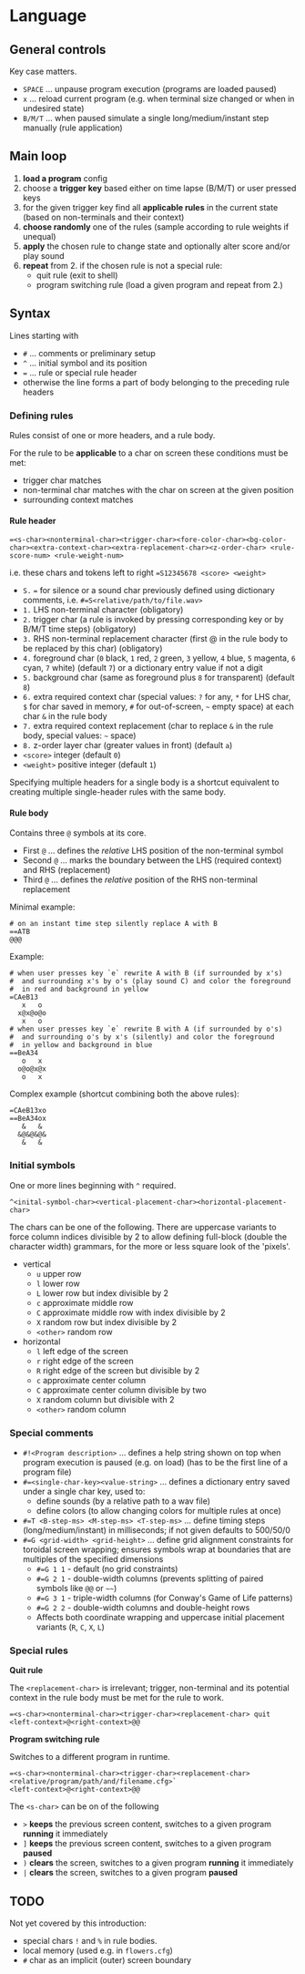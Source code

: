 # Language

## General controls

Key case matters.

* `SPACE` ... unpause program execution (programs are loaded paused)
* `x` ... reload current program (e.g. when terminal size changed or when in undesired state)
* `B/M/T` ... when paused simulate a single long/medium/instant step manually (rule application) 

## Main loop
1. **load a program** config
1. choose a **trigger key** based either on time lapse (B/M/T) or user pressed keys 
1. for the given trigger key find all **applicable rules** in the current state (based on non-terminals and their context)
1. **choose randomly** one of the rules (sample according to rule weights if unequal)
1. **apply** the chosen rule to change state and optionally alter score and/or play sound
1. **repeat** from 2. if the chosen rule is not a special rule:
   * quit rule (exit to shell)
   * program switching rule (load a given program and repeat from 2.) 

## Syntax

Lines starting with
* `#` ... comments or preliminary setup
* `^` ... initial symbol and its position
* `=` ... rule or special rule header
* otherwise the line forms a part of body belonging to the preceding rule headers

### Defining rules
Rules consist of one or more headers, and a rule body.

For the rule to be **applicable** to a char on screen these conditions must be met:

* trigger char matches
* non-terminal char matches with the char on screen at the given position
* surrounding context matches 

#### Rule header
`=<s-char><nonterminal-char><trigger-char><fore-color-char><bg-color-char><extra-context-char><extra-replacement-char><z-order-char> <rule-score-num> <rule-weight-num>`

i.e. these chars and tokens left to right `=S12345678 <score> <weight>`

* `S.` `=` for silence or a sound char previously defined using dictionary comments, i.e. `#=S<relative/path/to/file.wav>` 
* `1.` LHS non-terminal character (obligatory)
* `2.` trigger char (a rule is invoked by pressing corresponding key or by B/M/T time steps) (obligatory)
* `3.` RHS non-terminal replacement character (first @ in the rule body to be replaced by this char) (obligatory)
* `4.` foreground char (`0` black, `1` red, `2` green, `3` yellow, `4` blue, `5` magenta, `6` cyan, `7` white) (default `7`) or a dictionary entry value if not a digit
* `5.` background char (same as foreground plus `8` for transparent) (default `8`)
* `6.` extra required context char (special values: `?` for any, `*` for LHS char, `$` for char saved in memory, `#` for out-of-screen, `~` empty space) at each char `&` in the rule body
* `7.` extra required context replacement (char to replace `&` in the rule body, special values: `~` space)
* `8.` z-order layer char (greater values in front) (default `a`)
* `<score>` integer (default `0`)
* `<weight>` positive integer (default `1`)

Specifying multiple headers for a single body is a shortcut equivalent to creating multiple single-header rules with the same body.

#### Rule body

Contains three `@` symbols at its core.
* First `@` ... defines the *relative* LHS position of the non-terminal symbol
* Second `@` ... marks the boundary between the LHS (required context) and RHS (replacement)
* Third `@` ... defines the *relative* position of the RHS non-terminal replacement

Minimal example:

```
# on an instant time step silently replace A with B
==ATB
@@@
```
Example:

```
# when user presses key `e` rewrite A with B (if surrounded by x's)
#  and surrounding x's by o's (play sound C) and color the foreground
#  in red and background in yellow 
=CAeB13
   x   o
  x@x@o@o
   x   o
# when user presses key `e` rewrite B with A (if surrounded by o's)
#  and surrounding o's by x's (silently) and color the foreground
#  in yellow and background in blue  
==BeA34
   o   x
  o@o@x@x
   o   x
```
Complex example (shortcut combining both the above rules):

```
=CAeB13xo
==BeA34ox
   &   &
  &@&@&@&
   &   &
```
### Initial symbols

One or more lines beginning with `^` required.

`^<inital-symbol-char><vertical-placement-char><horizontal-placement-char>`

The chars can be one of the following. There are uppercase variants 
to force column indices divisible by 2 to allow defining full-block
(double the character width) grammars, for the more or less square
look of the 'pixels'.

* vertical
  * `u` upper row
  * `l` lower row
  * `L` lower row but index divisible by 2
  * `c` approximate middle row
  * `C` approximate middle row with index divisible by 2
  * `X` random row but index divisible by 2
  * `<other>` random row
* horizontal
  * `l` left edge of the screen
  * `r` right edge of the screen
  * `R` right edge of the screen but divisible by 2
  * `c` approximate center column
  * `C` approximate center column divisible by two
  * `X` random column but divisible with 2
  * `<other>` random column 
### Special comments

* `#!<Program description>` ... defines a help string shown on top when program execution is paused (e.g. on load) (has to be the first line of a program file)
* `#=<single-char-key><value-string>` ... defines a dictionary entry saved under a single char key, used to:
    * define sounds (by a relative path to a wav file)
    * define colors (to allow changing colors for multiple rules at once)
* `#=T <B-step-ms> <M-step-ms> <T-step-ms>` ... define timing steps (long/medium/instant) in milliseconds; if not given defaults to 500/50/0
* `#=G <grid-width> <grid-height>` ... define grid alignment constraints for toroidal screen wrapping; ensures symbols wrap at boundaries that are multiples of the specified dimensions
    * `#=G 1 1` - default (no grid constraints)
    * `#=G 2 1` - double-width columns (prevents splitting of paired symbols like `@@` or `~~`)  
    * `#=G 3 1` - triple-width columns (for Conway's Game of Life patterns)
    * `#=G 2 2` - double-width columns and double-height rows
    * Affects both coordinate wrapping and uppercase initial placement variants (`R`, `C`, `X`, `L`)

### Special rules
**Quit rule**

The `<replacement-char>` is irrelevant; trigger, non-terminal and its potential context in the rule body must be met for the rule to work.

```
=<s-char><nonterminal-char><trigger-char><replacement-char> quit
<left-context>@<right-context>@@
```
**Program switching rule**

Switches to a different program in runtime.
```
=<s-char><nonterminal-char><trigger-char><replacement-char> <relative/program/path/and/filename.cfg>`
<left-context>@<right-context>@@
```

The `<s-char>` can be on of the following

* `>` **keeps** the previous screen content, switches to a given program **running** it immediately 
* `]` **keeps** the previous screen content, switches to a given program **paused**
* `)` **clears** the screen, switches to a given program **running** it immediately 
* `|` **clears** the screen, switches to a given program **paused**

## TODO

Not yet covered by this introduction:

* special chars `!` and `%` in rule bodies.
* local memory (used e.g. in `flowers.cfg`)
* `#` char as an implicit (outer) screen boundary